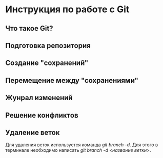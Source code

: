 # Инструкция по работе с Git

## Что такое Git?

## Подготовка репозитория

## Создание "сохранений"

## Перемещение между "сохранениями"

## Жунрал изменений

## Решение конфликтов

## Удаление веток

Для удаления веток используется команда *git branch -d*. Для этого в терминале необходимо написать *git branch -d <название ветки>*.
